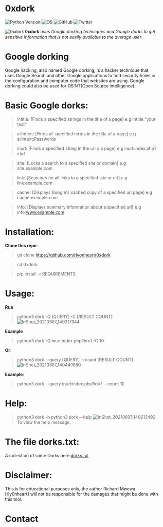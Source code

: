 # 0xdork

![Python Version](https://img.shields.io/badge/python-3.x-blue?style=for-the-badge&logo=python)
![OS](https://img.shields.io/badge/OS-GNU%2FLinux-red?style=for-the-badge&logo=linux)
![GitHub](https://img.shields.io/github/license/rlyonheart/0xdork?ystyle=for-the-badge)
![Twitter](https://img.shields.io/twitter/follow/rly0nheart?&style=for-the-badge&logo=twitter)

![0xdork](https://user-images.githubusercontent.com/74001397/121006418-2a5f3500-c791-11eb-81e3-8abd806dc84a.jpg)
 𝟎𝐱𝐝𝐨𝐫𝐤 *uses Google dorking techniques and Google dorks to get sensitive information that is not easily available to the average user*.

 
 # Google dorking
 Google hacking, also named Google dorking, is a hacker technique that uses Google Search and other Google applications to find security holes in the configuration and computer code that websites are using. Google dorking could also be used for OSINT(Open Source Intelligence).
 
 # Basic Google dorks:
> intitle:    [Finds a specified strings in the title of a page]  e.g intitle:"your text"

> allintext:  [Finds all specified terms in the title of a page]  e.g allintext:Passwords

> inurl:      [Finds a specified string in the url o a page]      e.g inurl:index.php?id=1

> site:       [Locks a search to a specified site or domain]      e.g site:example.com

> link:       [Searches for all links to a specified site or url] e.g link:example.com

> cache:      [Displays Google's cached copy of a specified url page] e.g cache:example.com

> info:      [Displays summary information about a specified url]  e.g info:www.example.com

# Installation:
**Clone this repo**:
> git clone https://github.com/rlyonheart/0xdork

> cd 0xdork 

> pip install -r REQUIREMENTS

# Usage:
**Run**:
> python3 dork -Q [QUERY] -C [RESULT COUNT]
![InShot_20210607_140317944](https://user-images.githubusercontent.com/74001397/121014591-71055d00-c79a-11eb-9db9-73ac137f67d0.jpg)


**Example** 
> python3 dork -Q inurl:index.php?id=1 -C 10
  
**Or**:

> python3 dork --query [QUERY] --count [RESULT COUNT]
![InShot_20210607_140449880](https://user-images.githubusercontent.com/74001397/121014948-c93c5f00-c79a-11eb-8b70-7d0d9ed75936.jpg)

**Example**:
> python3 dork --query inurl:index.php?id=1 --count 10
  
# Help:
> python3 dork -h
> python3 dork --help
![InShot_20210607_140613492](https://user-images.githubusercontent.com/74001397/121015529-626b7580-c79b-11eb-9863-04b73ff2cd0a.jpg)
To view the help message. 

# The file dorks.txt:
A collection of some Dorks here [dorks.txt](https://github.com/rlyonheart/0xdork/blob/master/dorks.txt)



  
  # Disclaimer:
  This is for educational purposes only, the author Richard Mwewa [rly0nheart] will not be responsible for the damages that might be done with this tool.
  
  # Contact 

 




